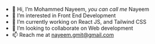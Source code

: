 - 👋 Hi, I’m Mohammed Nayeem, _you can call me_ Nayeem
- 👀 I’m interested in Front End Development
- 🌱 I’m currently working on React JS, and Tailwind CSS
- 💞️ I’m looking to collaborate on Web development
- 📫 Reach me at nayeem.gmit@gmail.com

<!---
itsMohammedNayeem/itsMohammedNayeem is a ✨ special ✨ repository because its `README.md` (this file) appears on your GitHub profile.
You can click the Preview link to take a look at your changes.
--->
